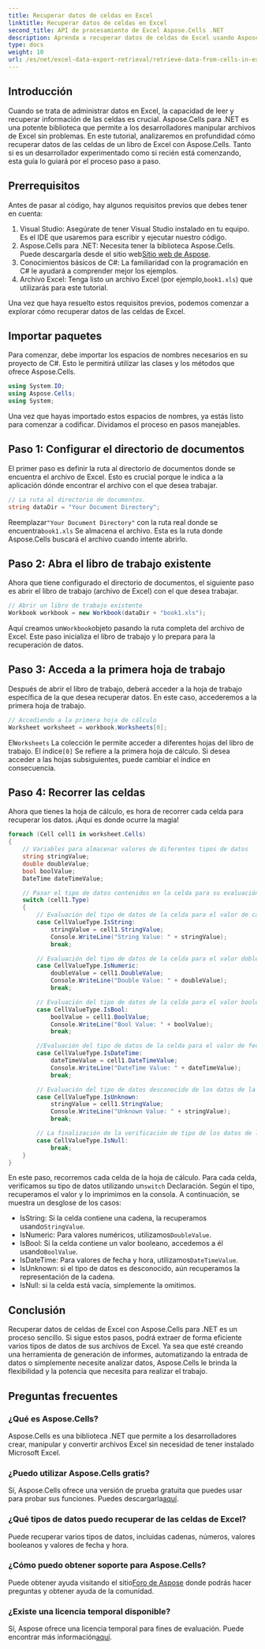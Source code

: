 ```yaml
---
title: Recuperar datos de celdas en Excel
linktitle: Recuperar datos de celdas en Excel
second_title: API de procesamiento de Excel Aspose.Cells .NET
description: Aprenda a recuperar datos de celdas de Excel usando Aspose.Cells para .NET en este tutorial paso a paso, perfecto tanto para principiantes como para desarrolladores experimentados.
type: docs
weight: 10
url: /es/net/excel-data-export-retrieval/retrieve-data-from-cells-in-excel/
---
```

## Introducción

Cuando se trata de administrar datos en Excel, la capacidad de leer y recuperar información de las celdas es crucial. Aspose.Cells para .NET es una potente biblioteca que permite a los desarrolladores manipular archivos de Excel sin problemas. En este tutorial, analizaremos en profundidad cómo recuperar datos de las celdas de un libro de Excel con Aspose.Cells. Tanto si es un desarrollador experimentado como si recién está comenzando, esta guía lo guiará por el proceso paso a paso.

## Prerrequisitos

Antes de pasar al código, hay algunos requisitos previos que debes tener en cuenta:

1. Visual Studio: Asegúrate de tener Visual Studio instalado en tu equipo. Es el IDE que usaremos para escribir y ejecutar nuestro código.
2.  Aspose.Cells para .NET: Necesita tener la biblioteca Aspose.Cells. Puede descargarla desde el sitio web[Sitio web de Aspose](https://releases.aspose.com/cells/net/).
3. Conocimientos básicos de C#: La familiaridad con la programación en C# le ayudará a comprender mejor los ejemplos.
4.  Archivo Excel: Tenga listo un archivo Excel (por ejemplo,`book1.xls`) que utilizarás para este tutorial.

Una vez que haya resuelto estos requisitos previos, podemos comenzar a explorar cómo recuperar datos de las celdas de Excel.

## Importar paquetes

Para comenzar, debe importar los espacios de nombres necesarios en su proyecto de C#. Esto le permitirá utilizar las clases y los métodos que ofrece Aspose.Cells.

```csharp
using System.IO;
using Aspose.Cells;
using System;
```

Una vez que hayas importado estos espacios de nombres, ya estás listo para comenzar a codificar. Dividamos el proceso en pasos manejables.

## Paso 1: Configurar el directorio de documentos

El primer paso es definir la ruta al directorio de documentos donde se encuentra el archivo de Excel. Esto es crucial porque le indica a la aplicación dónde encontrar el archivo con el que desea trabajar.


```csharp
// La ruta al directorio de documentos.
string dataDir = "Your Document Directory";
```

 Reemplazar`"Your Document Directory"` con la ruta real donde se encuentra`book1.xls` Se almacena el archivo. Esta es la ruta donde Aspose.Cells buscará el archivo cuando intente abrirlo.

## Paso 2: Abra el libro de trabajo existente

Ahora que tiene configurado el directorio de documentos, el siguiente paso es abrir el libro de trabajo (archivo de Excel) con el que desea trabajar.


```csharp
// Abrir un libro de trabajo existente
Workbook workbook = new Workbook(dataDir + "book1.xls");
```

 Aquí creamos un`Workbook`objeto pasando la ruta completa del archivo de Excel. Este paso inicializa el libro de trabajo y lo prepara para la recuperación de datos.

## Paso 3: Acceda a la primera hoja de trabajo

Después de abrir el libro de trabajo, deberá acceder a la hoja de trabajo específica de la que desea recuperar datos. En este caso, accederemos a la primera hoja de trabajo.


```csharp
// Accediendo a la primera hoja de cálculo
Worksheet worksheet = workbook.Worksheets[0];
```

 El`Worksheets` La colección le permite acceder a diferentes hojas del libro de trabajo. El índice`[0]` Se refiere a la primera hoja de cálculo. Si desea acceder a las hojas subsiguientes, puede cambiar el índice en consecuencia.

## Paso 4: Recorrer las celdas

Ahora que tienes la hoja de cálculo, es hora de recorrer cada celda para recuperar los datos. ¡Aquí es donde ocurre la magia!


```csharp
foreach (Cell cell1 in worksheet.Cells)
{
    // Variables para almacenar valores de diferentes tipos de datos
    string stringValue;
    double doubleValue;
    bool boolValue;
    DateTime dateTimeValue;

    // Pasar el tipo de datos contenidos en la celda para su evaluación
    switch (cell1.Type)
    {
        // Evaluación del tipo de datos de la celda para el valor de cadena
        case CellValueType.IsString:
            stringValue = cell1.StringValue;
            Console.WriteLine("String Value: " + stringValue);
            break;

        // Evaluación del tipo de datos de la celda para el valor doble
        case CellValueType.IsNumeric:
            doubleValue = cell1.DoubleValue;
            Console.WriteLine("Double Value: " + doubleValue);
            break;

        // Evaluación del tipo de datos de la celda para el valor booleano
        case CellValueType.IsBool:
            boolValue = cell1.BoolValue;
            Console.WriteLine("Bool Value: " + boolValue);
            break;

        //Evaluación del tipo de datos de la celda para el valor de fecha/hora
        case CellValueType.IsDateTime:
            dateTimeValue = cell1.DateTimeValue;
            Console.WriteLine("DateTime Value: " + dateTimeValue);
            break;

        // Evaluación del tipo de datos desconocido de los datos de la celda
        case CellValueType.IsUnknown:
            stringValue = cell1.StringValue;
            Console.WriteLine("Unknown Value: " + stringValue);
            break;

        // La finalización de la verificación de tipo de los datos de la celda es nula
        case CellValueType.IsNull:
            break;
    }
}
```

 En este paso, recorremos cada celda de la hoja de cálculo. Para cada celda, verificamos su tipo de datos utilizando un`switch` Declaración. Según el tipo, recuperamos el valor y lo imprimimos en la consola. A continuación, se muestra un desglose de los casos:

-  IsString: Si la celda contiene una cadena, la recuperamos usando`StringValue`.
-  IsNumeric: Para valores numéricos, utilizamos`DoubleValue`.
-  IsBool: Si la celda contiene un valor booleano, accedemos a él usando`BoolValue`.
-  IsDateTime: Para valores de fecha y hora, utilizamos`DateTimeValue`.
- IsUnknown: si el tipo de datos es desconocido, aún recuperamos la representación de la cadena.
- IsNull: si la celda está vacía, simplemente la omitimos.

## Conclusión

Recuperar datos de celdas de Excel con Aspose.Cells para .NET es un proceso sencillo. Si sigue estos pasos, podrá extraer de forma eficiente varios tipos de datos de sus archivos de Excel. Ya sea que esté creando una herramienta de generación de informes, automatizando la entrada de datos o simplemente necesite analizar datos, Aspose.Cells le brinda la flexibilidad y la potencia que necesita para realizar el trabajo.

## Preguntas frecuentes

### ¿Qué es Aspose.Cells?  
Aspose.Cells es una biblioteca .NET que permite a los desarrolladores crear, manipular y convertir archivos Excel sin necesidad de tener instalado Microsoft Excel.

### ¿Puedo utilizar Aspose.Cells gratis?  
 Sí, Aspose.Cells ofrece una versión de prueba gratuita que puedes usar para probar sus funciones. Puedes descargarla[aquí](https://releases.aspose.com/).

### ¿Qué tipos de datos puedo recuperar de las celdas de Excel?  
Puede recuperar varios tipos de datos, incluidas cadenas, números, valores booleanos y valores de fecha y hora.

### ¿Cómo puedo obtener soporte para Aspose.Cells?  
 Puede obtener ayuda visitando el sitio[Foro de Aspose](https://forum.aspose.com/c/cells/9) donde podrás hacer preguntas y obtener ayuda de la comunidad.

### ¿Existe una licencia temporal disponible?  
 Sí, Aspose ofrece una licencia temporal para fines de evaluación. Puede encontrar más información[aquí](https://purchase.aspose.com/temporary-license/).